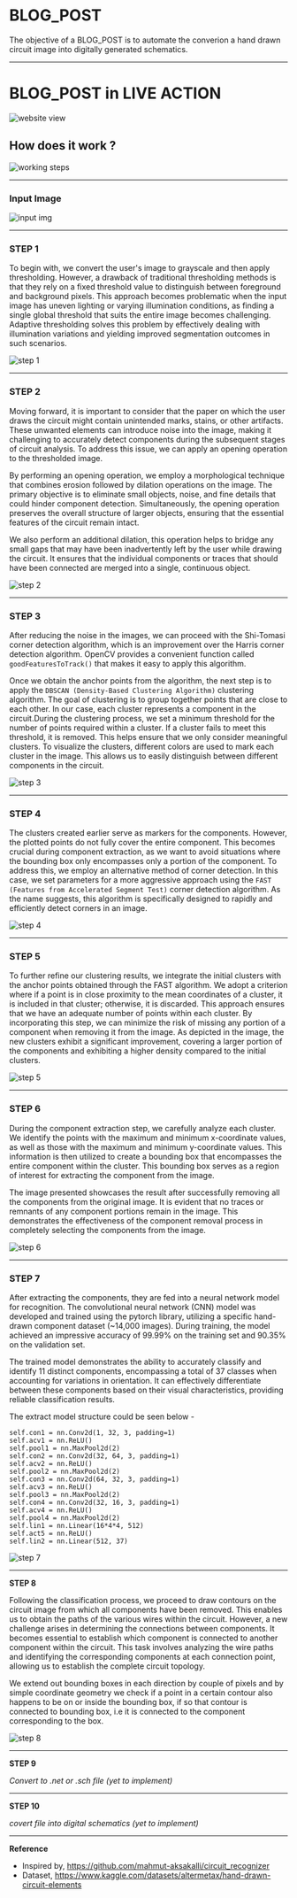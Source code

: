 # BLOG_POST

The objective of a BLOG_POST is to automate the converion a hand drawn circuit image into digitally generated schematics.

---

# BLOG_POST in LIVE ACTION

![website view](./readme_img/live_action.png)

## How does it work ?

![working steps](./readme_img/flowchart.png)

---

### **Input Image**

![input img](./readme_img/input.jpeg)

---

### **STEP 1**

To begin with, we convert the user's image to grayscale and then apply thresholding. However, a drawback of traditional thresholding methods is that they rely on a fixed threshold value to distinguish between foreground and background pixels. This approach becomes problematic when the input image has uneven lighting or varying illumination conditions, as finding a single global threshold that suits the entire image becomes challenging. Adaptive thresholding solves this problem by effectively dealing with illumination variations and yielding improved segmentation outcomes in such scenarios.

![step 1](./readme_img/step1.jpeg)

---

### **STEP 2**

Moving forward, it is important to consider that the paper on which the user draws the circuit might contain unintended marks, stains, or other artifacts. These unwanted elements can introduce noise into the image, making it challenging to accurately detect components during the subsequent stages of circuit analysis. To address this issue, we can apply an opening operation to the thresholded image.

By performing an opening operation, we employ a morphological technique that combines erosion followed by dilation operations on the image. The primary objective is to eliminate small objects, noise, and fine details that could hinder component detection. Simultaneously, the opening operation preserves the overall structure of larger objects, ensuring that the essential features of the circuit remain intact.

We also perform an additional dilation, this operation helps to bridge any small gaps that may have been inadvertently left by the user while drawing the circuit. It ensures that the individual components or traces that should have been connected are merged into a single, continuous object.

![step 2](./readme_img/step2.jpeg)

---

### **STEP 3**

After reducing the noise in the images, we can proceed with the Shi-Tomasi corner detection algorithm, which is an improvement over the Harris corner detection algorithm. OpenCV provides a convenient function called `goodFeaturesToTrack()` that makes it easy to apply this algorithm.

Once we obtain the anchor points from the algorithm, the next step is to apply the `DBSCAN (Density-Based Clustering Algorithm)` clustering algorithm. The goal of clustering is to group together points that are close to each other. In our case, each cluster represents a component in the circuit.During the clustering process, we set a minimum threshold for the number of points required within a cluster. If a cluster fails to meet this threshold, it is removed. This helps ensure that we only consider meaningful clusters. To visualize the clusters, different colors are used to mark each cluster in the image. This allows us to easily distinguish between different components in the circuit.

![step 3](./readme_img/step3.jpeg)

---

### **STEP 4**

The clusters created earlier serve as markers for the components. However, the plotted points do not fully cover the entire component. This becomes crucial during component extraction, as we want to avoid situations where the bounding box only encompasses only a portion of the component. To address this, we employ an alternative method of corner detection. In this case, we set parameters for a more aggressive approach using the `FAST (Features from Accelerated Segment Test)` corner detection algorithm. As the name suggests, this algorithm is specifically designed to rapidly and efficiently detect corners in an image.

![step 4](./readme_img/step4.jpeg)

---

### **STEP 5**

To further refine our clustering results, we integrate the initial clusters with the anchor points obtained through the FAST algorithm. We adopt a criterion where if a point is in close proximity to the mean coordinates of a cluster, it is included in that cluster; otherwise, it is discarded. This approach ensures that we have an adequate number of points within each cluster. By incorporating this step, we can minimize the risk of missing any portion of a component when removing it from the image. As depicted in the image, the new clusters exhibit a significant improvement, covering a larger portion of the components and exhibiting a higher density compared to the initial clusters.

![step 5](./readme_img/step5.jpeg)

---

### **STEP 6**

During the component extraction step, we carefully analyze each cluster. We identify the points with the maximum and minimum x-coordinate values, as well as those with the maximum and minimum y-coordinate values. This information is then utilized to create a bounding box that encompasses the entire component within the cluster. This bounding box serves as a region of interest for extracting the component from the image.

The image presented showcases the result after successfully removing all the components from the original image. It is evident that no traces or remnants of any component portions remain in the image. This demonstrates the effectiveness of the component removal process in completely selecting the components from the image.

![step 6](./readme_img/step6.jpeg)

---

### **STEP 7**

After extracting the components, they are fed into a neural network model for recognition. The convolutional neural network (CNN) model was developed and trained using the pytorch library, utilizing a specific hand-drawn component dataset (~14,000 images). During training, the model achieved an impressive accuracy of 99.99% on the training set and 90.35% on the validation set.

The trained model demonstrates the ability to accurately classify and identify 11 distinct components, encompassing a total of 37 classes when accounting for variations in orientation. It can effectively differentiate between these components based on their visual characteristics, providing reliable classification results.

The extract model structure could be seen below -

```
self.con1 = nn.Conv2d(1, 32, 3, padding=1)
self.acv1 = nn.ReLU()
self.pool1 = nn.MaxPool2d(2)
self.con2 = nn.Conv2d(32, 64, 3, padding=1)
self.acv2 = nn.ReLU()
self.pool2 = nn.MaxPool2d(2)
self.con3 = nn.Conv2d(64, 32, 3, padding=1)
self.acv3 = nn.ReLU()
self.pool3 = nn.MaxPool2d(2)
self.con4 = nn.Conv2d(32, 16, 3, padding=1)
self.acv4 = nn.ReLU()
self.pool4 = nn.MaxPool2d(2)
self.lin1 = nn.Linear(16*4*4, 512)
self.act5 = nn.ReLU()
self.lin2 = nn.Linear(512, 37)
```

![step 7](./readme_img/step7.jpeg)

---

**STEP 8**

Following the classification process, we proceed to draw contours on the circuit image from which all components have been removed. This enables us to obtain the paths of the various wires within the circuit. However, a new challenge arises in determining the connections between components. It becomes essential to establish which component is connected to another component within the circuit. This task involves analyzing the wire paths and identifying the corresponding components at each connection point, allowing us to establish the complete circuit topology.

We extend out bounding boxes in each direction by couple of pixels and by simple coordinate geometry we check if a point in a certain contour also happens to be on or inside the bounding box, if so that contour is connected to bounding box, i.e it is connected to the component corresponding to the box.

![step 8](./readme_img/step8.jpeg)

---

**STEP 9**

_Convert to .net or .sch file (yet to implement)_

---

**STEP 10**

_covert file into digital schematics
(yet to implement)_

---

**Reference**

- Inspired by, https://github.com/mahmut-aksakalli/circuit_recognizer
- Dataset, https://www.kaggle.com/datasets/altermetax/hand-drawn-circuit-elements
